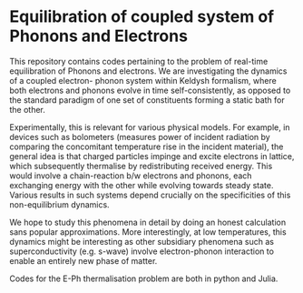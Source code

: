 # Equilibration of coupled system of Phonons and Electrons

This repository contains codes pertaining to the problem of real-time equilibration of Phonons and electrons. We are investigating the dynamics of a coupled electron-
phonon system within Keldysh formalism, where both electrons and phonons evolve in time self-consistently, as opposed to the standard paradigm of one set of 
constituents forming a static bath for the other. 

Experimentally, this is relevant for various physical models. For example, in devices such as bolometers (measures power of incident radiation by comparing the 
concomitant temperature rise in the incident material), the general idea is that charged particles impinge and excite electrons in lattice, which subsequently 
thermalise by redistributing received energy. This would involve a chain-reaction b/w electrons and phonons, each exchanging energy with the other while evolving towards steady state. Various results in such systems depend crucially on the specificities of this non-equilibrium dynamics. 

We hope to study this phenomena in detail by doing an honest calculation sans popular approximations. More interestingly, at low temperatures, this dynamics might be interesting as other subsidiary phenomena such as superconductivity (e.g. s-wave) involve electron-phonon interaction to enable an entirely new phase of matter.  



Codes for the E-Ph thermalisation problem are both in python and Julia.
